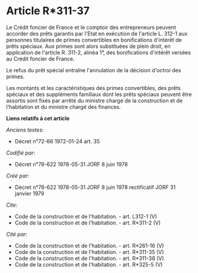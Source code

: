 # Article R*311-37

Le Crédit foncier de France et le comptoir des entrepreneurs peuvent accorder des prêts garantis par l'Etat en exécution de
l'article L. 312-1 aux personnes titulaires de primes convertibles en bonifications d'intérêt de prêts spéciaux. Aux primes
sont alors substituées de plein droit, en application de l'article R. 311-2, alinéa 1°, des bonifications d'intérêt versées
au Crédit foncier de France. 

Le refus du prêt spécial entraîne l'annulation de la décision d'octroi des primes. 

Les montants et les caractéristiques des primes convertibles, des prêts spéciaux et des suppléments familiaux dont les prêts
spéciaux peuvent être assortis sont fixés par arrêté du ministre chargé de la construction et de l'habitation et du ministre
chargé des finances.

**Liens relatifs à cet article**

_Anciens textes_:

  - Décret n°72-66 1972-01-24 art. 35

_Codifié par_:

  - Décret n°78-622 1978-05-31 JORF 8 juin 1978

_Créé par_:

  - Décret n°78-622 1978-05-31 JORF 8 juin 1978 rectificatif JORF 31 janvier 1979

_Cite_:

  - Code de la construction et de l'habitation. - art. L312-1 (V)
  - Code de la construction et de l'habitation. - art. R*311-2 (V)

_Cité par_:

  - Code de la construction et de l'habitation. - art. R*261-16 (V)
  - Code de la construction et de l'habitation. - art. R*311-35 (V)
  - Code de la construction et de l'habitation. - art. R*311-38 (V)
  - Code de la construction et de l'habitation. - art. R*325-5 (V)
